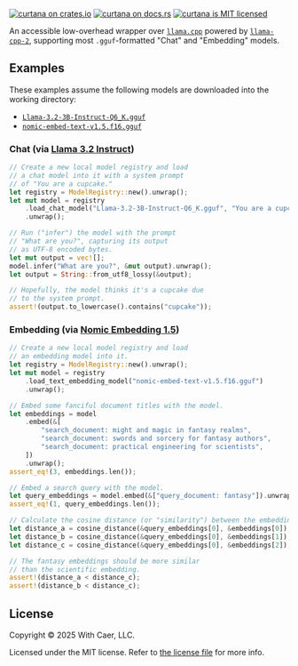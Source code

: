[![`curtana` on crates.io](https://img.shields.io/crates/v/curtana)](https://crates.io/crates/curtana)
[![`curtana` on docs.rs](https://img.shields.io/docsrs/curtana)](https://docs.rs/curtana/)
[![`curtana` is MIT licensed](https://img.shields.io/badge/license-MIT-blue.svg)](https://github.com/with-caer/curtana/blob/main/LICENSE.txt)

An accessible low-overhead wrapper over [`llama.cpp`](https://github.com/ggml-org/llama.cpp)
powered by [`llama-cpp-2`](https://github.com/utilityai/llama-cpp-rs/tree/main), supporting
most `.gguf`-formatted "Chat" and "Embedding" models.

## Examples

These examples assume the following models are downloaded into the working directory:

- [`Llama-3.2-3B-Instruct-Q6_K.gguf`](https://huggingface.co/bartowski/Llama-3.2-3B-Instruct-GGUF/resolve/main/Llama-3.2-3B-Instruct-Q6_K.gguf)
- [`nomic-embed-text-v1.5.f16.gguf`](https://huggingface.co/nomic-ai/nomic-embed-text-v1.5-GGUF/resolve/main/nomic-embed-text-v1.5.f16.gguf)

### Chat (via [Llama 3.2 Instruct](https://huggingface.co/bartowski/Llama-3.2-3B-Instruct-GGUF))

```rust
// Create a new local model registry and load
// a chat model into it with a system prompt
// of "You are a cupcake."
let registry = ModelRegistry::new().unwrap();
let mut model = registry
    .load_chat_model("Llama-3.2-3B-Instruct-Q6_K.gguf", "You are a cupcake.")
    .unwrap();

// Run ("infer") the model with the prompt
// "What are you?", capturing its output
// as UTF-8 encoded bytes.
let mut output = vec![];
model.infer("What are you?", &mut output).unwrap();
let output = String::from_utf8_lossy(&output);

// Hopefully, the model thinks it's a cupcake due
// to the system prompt.
assert!(output.to_lowercase().contains("cupcake"));
```

### Embedding (via [Nomic Embedding 1.5](https://huggingface.co/nomic-ai/nomic-embed-text-v1.5-GGUF))

```rust
// Create a new local model registry and load
// an embedding model into it.
let registry = ModelRegistry::new().unwrap();
let mut model = registry
    .load_text_embedding_model("nomic-embed-text-v1.5.f16.gguf")
    .unwrap();

// Embed some fanciful document titles with the model.
let embeddings = model
    .embed(&[
        "search_document: might and magic in fantasy realms",
        "search_document: swords and sorcery for fantasy authors",
        "search_document: practical engineering for scientists",
    ])
    .unwrap();
assert_eq!(3, embeddings.len());

// Embed a search query with the model.
let query_embeddings = model.embed(&["query_document: fantasy"]).unwrap();
assert_eq!(1, query_embeddings.len());

// Calculate the cosine distance (or "similarity") between the embeddings.
let distance_a = cosine_distance(&query_embeddings[0], &embeddings[0]);
let distance_b = cosine_distance(&query_embeddings[0], &embeddings[1]);
let distance_c = cosine_distance(&query_embeddings[0], &embeddings[2]);

// The fantasy embeddings should be more similar
// than the scientific embedding.
assert!(distance_a < distance_c);
assert!(distance_b < distance_c);
```

## License

Copyright © 2025 With Caer, LLC.

Licensed under the MIT license. Refer to [the license file](https://github.com/with-caer/curtana/blob/main/LICENSE.txt) for more info.